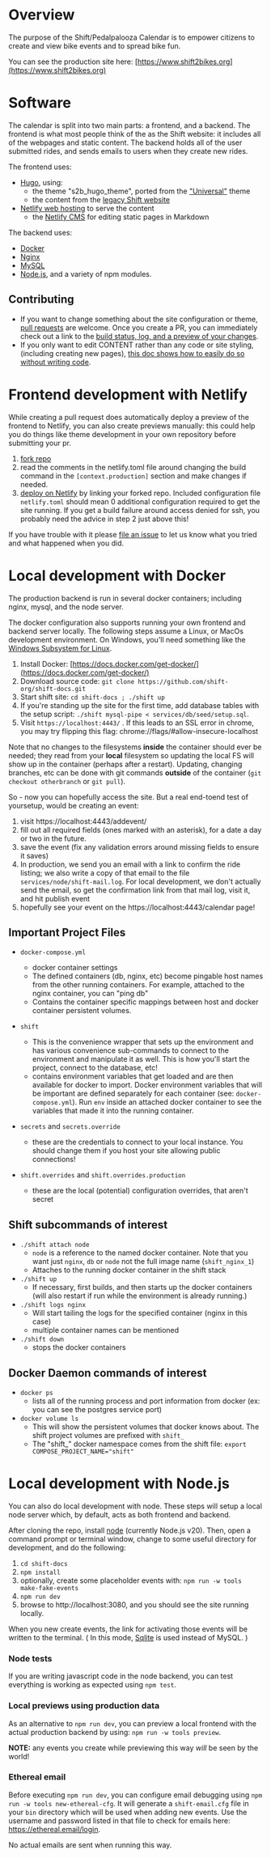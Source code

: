 # Overview

The purpose of the Shift/Pedalpalooza Calendar is to empower citizens to create and view bike events and to spread bike fun.

You can see the production site here: [https://www.shift2bikes.org](https://www.shift2bikes.org)

# Software

The calendar is split into two main parts: a frontend, and a backend. The frontend is what most people think of the as the Shift website: it includes all of the webpages and static content. The backend holds all of the user submitted rides, and sends emails to users when they create new rides.

The frontend uses:

- [Hugo](https://gohugo.io), using:
  - the theme "s2b_hugo_theme", ported from the ["Universal"](https://themes.gohugo.io/hugo-universal-theme/) theme
  - the content from the [legacy Shift website](https://old.shift2bikes.org)
- [Netlify web hosting](https://www.netlify.com) to serve the content
  - the [Netlify CMS](https://www.netlifycms.org) for editing static pages in Markdown

The backend uses:
- [Docker](https://www.docker.com/)
- [Nginx](https://nginx.org/en/)
- [MySQL](https://www.mysql.com/)
- [Node.js](https://www.nodejs.org/), and a variety of npm modules.

## Contributing

- If you want to change something about the site configuration or theme, [pull requests](https://help.github.com/articles/creating-a-pull-request/) are welcome.  Once you create a PR, you can immediately check out a link to the [build status, log, and a preview of your changes](https://app.netlify.com/sites/shift-docs/deploys).
- If you only want to edit CONTENT rather than any code or site styling, (including creating new pages), [this doc shows how to easily do so without writing code](/docs/UPDATING.md).

# Frontend development with Netlify

While creating a pull request does automatically deploy a preview of the frontend to Netlify, you can also create previews manually: this could help you do things like theme development in your own repository before submitting your pr.

1. [fork repo](https://help.github.com/articles/fork-a-repo/)
2. read the comments in the netlify.toml file around changing the build command in the `[context.production]` section and make changes if needed.
2. [deploy on Netlify](https://app.netlify.com/start) by linking your forked repo.  Included configuration file `netlify.toml` should mean 0 additional configuration required to get the site running.  If you get a build failure around access denied for ssh, you probably need the advice in step 2 just above this!

If you have trouble with it please [file an issue](https://github.com/shift-org/shift-docs/issues/new) to let us know what you tried and what happened when you did.

# Local development with Docker

The production backend is run in several docker containers; including nginx, mysql, and the node server.

The docker configuration also supports running your own frontend and backend server locally. The following steps assume a Linux, or MacOs development environment. On Windows, you'll need something like the [Windows Subsystem for Linux](https://learn.microsoft.com/en-us/windows/wsl/install).

1. Install Docker: [https://docs.docker.com/get-docker/](https://docs.docker.com/get-docker/)
2. Download source code: `git clone https://github.com/shift-org/shift-docs.git`
4. Start shift site: `cd shift-docs ; ./shift up`
5. If you're standing up the site for the first time, add database tables with the setup script: `./shift mysql-pipe < services/db/seed/setup.sql`.
6. Visit `https://localhost:4443/` . If this leads to an SSL error in chrome, you may try flipping this flag:  chrome://flags/#allow-insecure-localhost

Note that no changes to the filesystems **inside** the container should ever be needed;  they read from your **local** filesystem so updating the local FS will show up in the container (perhaps after a restart).  Updating, changing branches, etc can be done with git commands **outside** of the container (`git checkout otherbranch` or `git pull`).

So - now you can hopefully access the site.  But a real end-toend test of yoursetup, would be creating an event:

1. visit https://localhost:4443/addevent/
2. fill out all required fields (ones marked with an asterisk), for a date a day or two in the future.
3. save the event (fix any validation errors around missing fields to ensure it saves)
4. In production, we send you an email with a link to confirm the ride listing; we also write a copy of that email to the file `services/node/shift-mail.log`. For local development, we don't actually send the email, so get the confirmation link from that mail log, visit it, and hit publish event
5. hopefully see your event on the https://localhost:4443/calendar page!

## Important Project Files

* `docker-compose.yml`
  * docker container settings
  * The defined containers (db, nginx, etc) become pingable host names from the other running containers.  For example, attached to the nginx container, you can "ping db"
  * Contains the container specific mappings between host and docker container persistent volumes.

* `shift`
  * This is the convenience wrapper that sets up the environment and has various convenience sub-commands to connect to the environment and manipulate it as well.  This is how you'll start the project, connect to the database, etc!
  * contains environment variables that get loaded and are then available for docker to import.  Docker environment variables that will be important are defined separately for each container (see: `docker-compose.yml`).  Run `env` inside an attached docker container to see the variables that made it into the running container.

* `secrets` and `secrets.override`
  * these are the credentials to connect to your local instance.  You should change them if you host your site allowing public connections!

* `shift.overrides` and `shift.overrides.production` 
  * these are the local (potential) configuration overrides, that aren't secret 

## Shift subcommands of interest

* `./shift attach node`
  * `node` is a reference to the named docker container.  Note that you want just `nginx`, `db` or `node` not the full image name (`shift_nginx_1`)
  * Attaches to the running docker container in the shift stack
* `./shift up`
  * If necessary, first builds, and then starts up the docker containers (will also restart if run while the environment is already running.)
* `./shift logs nginx`
  * Will start tailing the logs for the specified container (nginx in this case)
  * multiple container names can be mentioned
* `./shift down`
  * stops the docker containers

## Docker Daemon commands of interest

* `docker ps`
  * lists all of the running process and port information from docker (ex: you can see the postgres service port)
* `docker volume ls`
  * This will show the persistent volumes that docker knows about. The shift project volumes are prefixed with `shift_`
  * The "shift_" docker namespace comes from the shift file: `export COMPOSE_PROJECT_NAME="shift"`


# Local development with Node.js

You can also do local development with node. These steps will setup a local node server which, by default, acts as both frontend and backend. 

After cloning the repo, install [node](https://nodejs.org/en/download) (currently Node.js v20). Then, open a command prompt or terminal window, change to some useful directory for development, and do the following:

1. `cd shift-docs`
2. `npm install`
3. optionally, create some placeholder events with: `npm run -w tools make-fake-events`
4. `npm run dev`
5. browse to http://localhost:3080, and you should see the site running locally.

When you new create events, the link for activating those events will be written to the terminal. ( In this mode, [Sqlite](https://www.sqlite.org/index.html) is used instead of MySQL. )

### Node tests

If you are writing javascript code in the node backend, you can test everything is working as expected using `npm test`.


### Local previews using production data

As an alternative to `npm run dev`, you can preview a local frontend with the actual production backend by using: `npm run -w tools preview`.  

**NOTE:** any events you create while previewing this way *will* be seen by the world!


### Ethereal email

Before executing `npm run dev`, you can configure email debugging using `npm run -w tools new-ethereal-cfg`. It will generate a `shift-email.cfg` file in your `bin` directory which will be used when adding new events. Use the username and password listed in that file to check for emails here: https://ethereal.email/login.

No actual emails are sent when running this way.
